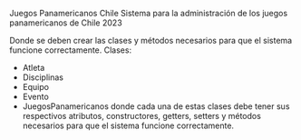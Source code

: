 Juegos Panamericanos Chile
Sistema para la administración de los juegos panamericanos de Chile 2023

Donde se deben crear las clases y métodos necesarios para que el sistema
funcione correctamente.
Clases:
- Atleta
- Disciplinas
- Equipo
- Evento
- JuegosPanamericanos
donde cada una de estas clases debe tener sus respectivos atributos,
constructores, getters, setters y métodos necesarios para que el 
sistema funcione correctamente.
